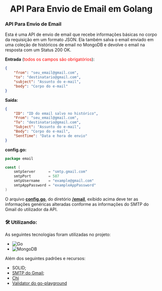 <h1 align="center"> 
    API Para Envio de Email em Golang
</h1>

### API Para Envio de Email

Esta é uma API de envio de email que recebe informações básicas no corpo da requisição em um formato JSON. Ela também salva o email enviado em uma coleção de históricos de email no MongoDB e devolve o email na resposta com um Status 200 OK.

**Entrada** (<font color="red">todos os campos são obrigatórios</font>):
```json
{
    "from": "seu_email@gmail.com",
    "to": "destinatario@gmail.com",
    "subject": "Assunto do e-mail",
    "body": "Corpo do e-mail"
}
```

**Saída:**
```json
{
    "ID": "ID do email salvo no histórico",
    "From": "seu_email@gmail.com",
    "To": "destinatario@gmail.com",
    "Subject": "Assunto do e-mail",
    "Body": "Corpo do e-mail",
    "SentTime": "Data e hora de envio"
}

```

**config.go:**
```go
package email

const (
	smtpServer      = "smtp.gmail.com"
	smtpPort        = 587
	smtpUsername    = "example@gmail.com"
	smtpAppPassword = "exampleAppPassword"
)
```
O arquivo **[config.go](/email/config.go)**, do diretório **[/email](/email)**, exibido acima deve ter as informações genéricas alteradas conforme as informações do SMTP do Gmail do utilizador da API.

### 🛠 Utilizando:

As seguintes tecnologias foram utilizadas no projeto:

- ![Go](https://img.shields.io/badge/go-%2300ADD8.svg?style=for-the-badge&logo=go&logoColor=white)
- ![MongoDB](https://img.shields.io/badge/MongoDB-%234ea94b.svg?style=for-the-badge&logo=mongodb&logoColor=white)

Além dos seguintes padrões e recursos:

- SOLID;
- [SMTP do Gmail](https://support.google.com/a/answer/176600?hl=pt#:~:text=filtrar%20mensagens%20suspeitas.-,O%20nome%20de%20dom%C3%ADnio%20totalmente%20qualificado%20do%20servi%C3%A7o%20SMTP%20%C3%A9,Protocolos%20SSL%20e%20TLS);
- [Chi](https://github.com/go-chi/chi)
- [Validator do go-playground](https://pkg.go.dev/github.com/go-playground/validator/v10)